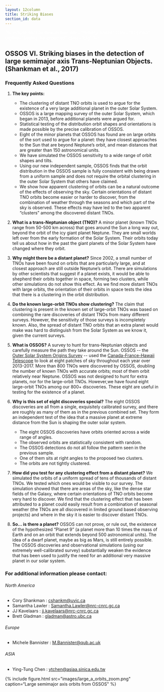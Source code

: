 ```yaml
---
layout: 12column
title: Striking Biases
section_id: data
---
```


<div class='full parallax' style='background-image: url(images/large_a_orbits_zoom.png); color: #fff;'
     xmlns="http://www.w3.org/1999/html">
  <div class='row'>
    <div class='twelve columns'>
      {% include section-header.html title="Striking Biases" color="#2471A3" tagline="Seeing the expected" class="big" %}
    </div>
  </div>
  <div class='four spacing'></div>
  <div class='four spacing'></div>

</div>


## OSSOS VI. Striking biases in the detection of large semimajor axis Trans-Neptunian Objects. (Shankman et al., 2017)

### Frequently Asked Questions 

 1. **The key points:**
    * The clustering of distant TNO orbits is used to argue for the existence of a very large additional planet in the outer Solar System. 
    * OSSOS is a large mapping survey of the outer Solar System, which began in 2013, before additional planets were argued for. 
    * Statistical testing of the distribution orbit shapes and orientations is made possible by the precise calibration of OSSOS. 
    * Eight of the minor planets that OSSOS has found are on large orbits of the sort used to argue for a planet: they have closest approaches to the Sun that are beyond Neptune’s orbit, and mean distances that are greater than 150 astronomical units. 
    * We have simulated the OSSOS sensitivity to a wide range of orbit shapes and tilts.
    * Using our new independent sample, OSSOS finds that the orbit distribution in the OSSOS sample is fully consistent with being drawn from a uniform sample and does not require the orbital clustering in the outer Solar System that others have claimed.
    * We show how apparent clustering of orbits can be a natural outcome of the effects of observing the sky. Certain orientations of distant TNO orbits become easier or harder to discover, from the combination of weather through the seasons and which part of the sky is observed. These effects may have led to the two apparent “clusters” among the discovered distant TNOs.


2. **What is a trans-Neptunian object (TNO)?**
A minor planet (known TNOs range from 50-500 km across) that goes around the Sun a long way out, beyond the orbit of the icy giant planet Neptune. They are small worlds left over from the early formation of the Solar System. Their orbits today tell us about how in the past the giant planets of the Solar System have changed where they orbit.

3. **Why might there be a distant planet?**
Since 2002, a small number of TNOs have been found on orbits that are particularly large, and at closest approach are still outside Neptune’s orbit. There are simulations by other scientists that suggest if a planet exists, it would be able to shepherd their orbits together in space, forming two clusters, while other simulations do not show this effect. As we find more distant TNOs with large orbits, the orientation of their orbits in space tests the idea that there is a clustering in the orbit distribution.

4. **Do the known large-orbit TNOs show clustering?**
The claim that clustering is present in the known set of large-orbit TNOs was based on combining the rare discoveries of distant TNOs from many different surveys. However, the sensitivity of those surveys is incompletely known. Also, the spread of distant TNO orbits that an extra planet would make was hard to distinguish from the Solar System as we know it, given the current surveys. 

5. **What is OSSOS?**
A survey to hunt for trans-Neptunian objects and carefully measure the path they take around the Sun. 
OSSOS -- the [Outer Solar System Origins Survey](http://www.ossos-survey.org) -- used the 
[Canada-France-Hawaii Telescope](http://www.cfht.hawaii.edu) to look at eight patches of sky throughout each year over 
2013-2017. More than 800 TNOs were discovered by OSSOS, doubling the number of known TNOs with accurate orbits; 
most of them orbit relatively near Neptune. OSSOS was not designed to hunt for extra planets, nor for the large-orbit 
TNOs.   However,we have found eight large-orbit TNOs among our 800+ discoveries. These eight are useful in testing for 
the existence of a planet.

6. **Why is this set of eight discoveries special?**
The eight OSSOS discoveries are all from a single, exquisitely calibrated survey, and there are roughly as many of them as in the previous combined set. They form an independent test of the idea that a massive planet at extreme distance from the Sun is shaping the outer solar system. 
    * The eight OSSOS discoveries have orbits oriented across a wide range of angles.
    * The observed orbits are statistically consistent with random. 
    * The OSSOS detections do not all follow the pattern seen in the previous sample. 
    * One of them sits at right angles to the proposed two clusters. 
    * The orbits are not tightly clustered.


7. **How did you test for any clustering effect from a distant planet?**
We simulated the orbits of a uniform spread of tens of thousands of distant TNOs. We tested which ones would be visible to our survey. The simulation showed that there are areas of the sky, like the dense star fields of the Galaxy, where certain orientations of TNO orbits become very hard to discover. We find that the clustering effect that has been attributed to a planet could easily result from a combination of seasonal weather (the TNOs are all discovered in limited ground based observing projects) and where in the sky it is easier to discover distant TNOs.

8. **So… is there a planet?**
OSSOS can not prove, or rule out, the existence of the hypothesized “Planet 9” (a planet more than 10 times the 
mass of Earth and on an orbit that extends beyond 500 astronomical units). The idea of a dwarf planet, maybe as big as 
Mars, is still entirely possible.  The OSSOS discoveries and observational simulations (using our extremely 
well-calibrated survey) substantially weaken the evidence that has been used to justify the 
need for an additional very massive planet in our solar system.

### For additional information please contact:

###### North America
  * Cory Shankman : cshankm@uvic.ca
  * Samantha Lawler : Samantha.Lawler@nrc-cnrc.gc.ca
  * JJ Kavelaars : jj.kavelaars@nrc-cnrc.gc.ca
  * Brett Gladman : gladman@astro.ubc.ca
  
###### Europe
  * Michele Bannister :  M.Bannister@qub.ac.uk
  
###### ASIA
  * Ying-Tung Chen :  ytchen@asiaa.sinica.edu.tw
  
{% include figure.html src="images/large_a_orbits_zoom.png" caption=“Large semimajor axis orbits from OSSOS" %}
